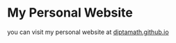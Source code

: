 
# My Personal Website

you can visit my personal website at [diptamath.github.io](diptamath.github.io)

